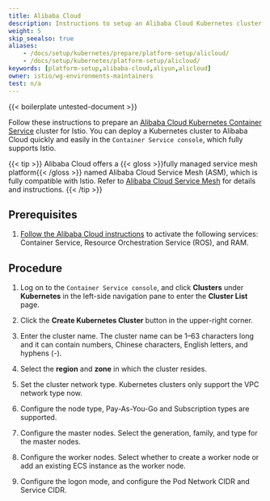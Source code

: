 ```yaml
---
title: Alibaba Cloud
description: Instructions to setup an Alibaba Cloud Kubernetes cluster for Istio.
weight: 5
skip_seealso: true
aliases:
    - /docs/setup/kubernetes/prepare/platform-setup/alicloud/
    - /docs/setup/kubernetes/platform-setup/alicloud/
keywords: [platform-setup,alibaba-cloud,aliyun,alicloud]
owner: istio/wg-environments-maintainers
test: n/a
---
```


{{< boilerplate untested-document >}}

Follow these instructions to prepare an
[Alibaba Cloud Kubernetes Container Service](https://www.alibabacloud.com/product/kubernetes)
cluster for Istio.
You can deploy a Kubernetes cluster to Alibaba Cloud quickly and easily in the
`Container Service console`, which fully supports Istio.

{{< tip >}}
Alibaba Cloud offers a {{< gloss >}}fully managed service mesh platform{{< /gloss >}} named 
Alibaba Cloud Service Mesh (ASM), which is fully compatible with Istio. Refer to 
[Alibaba Cloud Service Mesh](https://www.alibabacloud.com/help/doc-detail/147513.htm) for 
details and instructions.
{{< /tip >}}

## Prerequisites

1. [Follow the Alibaba Cloud instructions](https://www.alibabacloud.com/help/doc-detail/95108.htm)
to activate the following services: Container Service, Resource Orchestration
 Service (ROS), and RAM.

## Procedure

1. Log on to the `Container Service console`, and click **Clusters** under
**Kubernetes** in the left-side navigation pane to enter the **Cluster List** page.

1. Click the **Create Kubernetes Cluster** button in the upper-right corner.

1. Enter the cluster name. The cluster name can be 1–63 characters long and
it can contain numbers, Chinese characters, English letters, and hyphens (-).

1. Select the **region** and **zone** in which the cluster resides.

1. Set the cluster network type. Kubernetes clusters only support the VPC
network type now.

1. Configure the node type, Pay-As-You-Go and Subscription types are supported.

1. Configure the master nodes. Select the generation, family, and type for the
master nodes.

1. Configure the worker nodes. Select whether to create a worker node or add an
 existing ECS instance as the worker node.

1. Configure the logon mode, and configure the Pod Network CIDR and Service
CIDR.
